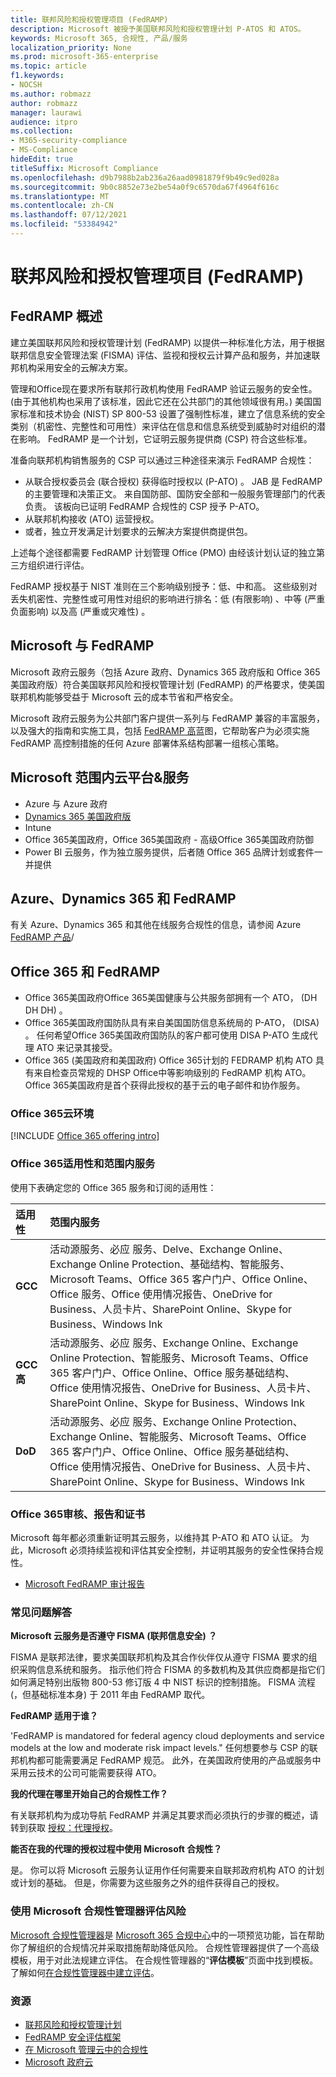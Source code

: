 ```yaml
---
title: 联邦风险和授权管理项目 (FedRAMP)
description: Microsoft 被授予美国联邦风险和授权管理计划 P-ATOS 和 ATOS。
keywords: Microsoft 365, 合规性, 产品/服务
localization_priority: None
ms.prod: microsoft-365-enterprise
ms.topic: article
f1.keywords:
- NOCSH
ms.author: robmazz
author: robmazz
manager: laurawi
audience: itpro
ms.collection:
- M365-security-compliance
- MS-Compliance
hideEdit: true
titleSuffix: Microsoft Compliance
ms.openlocfilehash: d9b7988b2ab236a26aad0981879f9b49c9ed028a
ms.sourcegitcommit: 9b0c8852e73e2be54a0f9c6570da67f4964f616c
ms.translationtype: MT
ms.contentlocale: zh-CN
ms.lasthandoff: 07/12/2021
ms.locfileid: "53384942"
---
```

# <a name="federal-risk-and-authorization-management-program-fedramp"></a>联邦风险和授权管理项目 (FedRAMP)

## <a name="fedramp-overview"></a>FedRAMP 概述

建立美国联邦风险和授权管理计划 (FedRAMP) 以提供一种标准化方法，用于根据联邦信息安全管理法案 (FISMA) 评估、监视和授权云计算产品和服务，并加速联邦机构采用安全的云解决方案。

管理和Office现在要求所有联邦行政机构使用 FedRAMP 验证云服务的安全性。  (由于其他机构也采用了该标准，因此它还在公共部门的其他领域很有用。) 美国国家标准和技术协会 (NIST) SP 800-53 设置了强制性标准，建立了信息系统的安全类别（机密性、完整性和可用性）来评估在信息和信息系统受到威胁时对组织的潜在影响。 FedRAMP 是一个计划，它证明云服务提供商 (CSP) 符合这些标准。

准备向联邦机构销售服务的 CSP 可以通过三种途径来演示 FedRAMP 合规性：

- 从联合授权委员会 (联合授权) 获得临时授权以 (P-ATO) 。 JAB 是 FedRAMP 的主要管理和决策正文。 来自国防部、国防安全部和一般服务管理部门的代表负责。 该板向已证明 FedRAMP 合规性的 CSP 授予 P-ATO。
- 从联邦机构接收 (ATO) 运营授权。
- 或者，独立开发满足计划要求的云解决方案提供商提供包。

上述每个途径都需要 FedRAMP 计划管理 Office (PMO) 由经该计划认证的独立第三方组织进行评估。

FedRAMP 授权基于 NIST 准则在三个影响级别授予：低、中和高。 这些级别对丢失机密性、完整性或可用性对组织的影响进行排名：低 (有限影响) 、中等 (严重负面影响) 以及高 (严重或灾难性) 。

## <a name="microsoft-and-fedramp"></a>Microsoft 与 FedRAMP

Microsoft 政府云服务（包括 Azure 政府、Dynamics 365 政府版和 Office 365 美国政府版）符合美国联邦风险和授权管理计划 (FedRAMP) 的严格要求，使美国联邦机构能够受益于 Microsoft 云的成本节省和严格安全。

Microsoft 政府云服务为公共部门客户提供一系列与 FedRAMP 兼容的丰富服务，以及强大的指南和实施工具，包括 [FedRAMP 高](https://aka.ms/fedrampblueprint)蓝图，它帮助客户为必须实施 FedRAMP 高控制措施的任何 Azure 部署体系结构部署一组核心策略。

## <a name="microsoft-in-scope-cloud-platforms--services"></a>Microsoft 范围内云平台&服务

- Azure 与 Azure 政府
- [Dynamics 365 美国政府版](https://aka.ms/d365-compliance-list)
- Intune
- Office 365美国政府，Office 365美国政府 - 高级Office 365美国政府防御
- Power BI 云服务，作为独立服务提供，后者随 Office 365 品牌计划或套件一并提供

## <a name="azure-dynamics-365-and-fedramp"></a>Azure、Dynamics 365 和 FedRAMP

有关 Azure、Dynamics 365 和其他在线服务合规性的信息，请参阅 Azure [FedRAMP 产品](/azure/compliance/offerings/offering-fedramp)/

## <a name="office-365-and-fedramp"></a>Office 365 和 FedRAMP

- Office 365美国政府Office 365美国健康与公共服务部拥有一个 ATO， (DH DH DH) 。
- Office 365美国政府国防队具有来自美国国防信息系统局的 P-ATO， (DISA) 。 任何希望Office 365美国政府国防队的客户都可使用 DISA P-ATO 生成代理 ATO 来记录其接受。
- Office 365 (美国政府和美国政府) Office 365计划的 FEDRAMP 机构 ATO 具有来自检查员常规的 DHSP Office中等影响级别的 FedRAMP 机构 ATO。 Office 365美国政府是首个获得此授权的基于云的电子邮件和协作服务。

### <a name="office-365-cloud-environments"></a>Office 365云环境

[!INCLUDE [Office 365 offering intro](../includes/o365-offering-introduction.md)]

### <a name="office-365-applicability-and-in-scope-services"></a>Office 365适用性和范围内服务

使用下表确定您的 Office 365 服务和订阅的适用性：

| **适用性** | **范围内服务** |
|:------------------|:----------------------|
| **GCC** | 活动源服务、必应 服务、Delve、Exchange Online、Exchange Online Protection、基础结构、智能服务、Microsoft Teams、Office 365 客户门户、Office Online、Office 服务、Office 使用情况报告、OneDrive for Business、人员卡片、SharePoint Online、Skype for Business、Windows Ink |
| **GCC 高** | 活动源服务、必应 服务、Exchange Online、Exchange Online Protection、智能服务、Microsoft Teams、Office 365 客户门户、Office Online、Office 服务基础结构、Office 使用情况报告、OneDrive for Business、人员卡片、SharePoint Online、Skype for Business、Windows Ink |
| **DoD** | 活动源服务、必应 服务、Exchange Online Protection、Exchange Online、智能服务、Microsoft Teams、Office 365 客户门户、Office Online、Office 服务基础结构、Office 使用情况报告、OneDrive for Business、人员卡片、SharePoint Online、Skype for Business、Windows Ink |

### <a name="office-365-audits-reports-and-certificates"></a>Office 365审核、报告和证书

Microsoft 每年都必须重新证明其云服务，以维持其 P-ATO 和 ATO 认证。 为此，Microsoft 必须持续监视和评估其安全控制，并证明其服务的安全性保持合规性。

- [Microsoft FedRAMP 审计报告](https://aka.ms/MicrosoftFedRAMPAuditDocuments)  

### <a name="frequently-asked-questions"></a>常见问题解答

**Microsoft 云服务是否遵守 FISMA (联邦信息安全) ？**

FISMA 是联邦法律，要求美国联邦机构及其合作伙伴仅从遵守 FISMA 要求的组织采购信息系统和服务。 指示他们符合 FISMA 的多数机构及其供应商都是指它们如何满足特别出版物 800-53 修订版 4 中 NIST 标识的控制措施。 FISMA 流程 (，但基础标准本身) 于 2011 年由 FedRAMP 取代。

**FedRAMP 适用于谁？**

'FedRAMP is mandatored for federal agency cloud deployments and service models at the low and moderate risk impact levels." 任何想要参与 CSP 的联邦机构都可能需要满足 FedRAMP 规范。 此外，在美国政府使用的产品或服务中采用云技术的公司可能需要获得 ATO。

**我的代理在哪里开始自己的合规性工作？**

有关联邦机构为成功导航 FedRAMP 并满足其要求而必须执行的步骤的概述，请转到获取 [授权：代理授权](https://www.fedramp.gov/agency-authorization/)。

**能否在我的代理的授权过程中使用 Microsoft 合规性？**

是。 你可以将 Microsoft 云服务认证用作任何需要来自联邦政府机构 ATO 的计划或计划的基础。 但是，你需要为这些服务之外的组件获得自己的授权。

### <a name="use-microsoft-compliance-manager-to-assess-your-risk"></a>使用 Microsoft 合规性管理器评估风险

[Microsoft 合规性管理器](/microsoft-365/compliance/compliance-manager)是 [Microsoft 365 合规中心](/microsoft-365/compliance/microsoft-365-compliance-center)中的一项预览功能，旨在帮助你了解组织的合规情况并采取措施帮助降低风险。 合规性管理器提供了一个高级模板，用于对此法规建立评估。 在合规性管理器的“**评估模板**”页面中找到模板。 了解如何[在合规性管理器中建立评估](/microsoft-365/compliance/compliance-manager-assessments)。

### <a name="resources"></a>资源

- [联邦风险和授权管理计划](https://www.fedramp.gov/)
- [FedRAMP 安全评估框架](https://www.fedramp.gov/assets/resources/documents/FedRAMP_Security_Assessment_Framework.pdf)
- [在 Microsoft 管理云中的合规性](https://www.microsoft.com/trustcenter/common-controls-hub)
- [Microsoft 政府云](https://go.microsoft.com/fwlink/p/?linkid=2087246)
